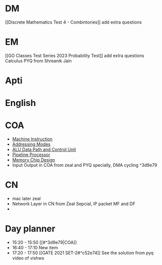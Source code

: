 
# DM

[[Discrete Mathematics Test 4 - Combintories]] add extra questions

# EM
[[GO Classes Test Series 2023  Probability  Test]] add extra questions
Calculus PYQ from Shreanik Jain

# Apti

# English

# COA
- [Machine Instruction](https://www.practicepaper.in/gate-cse/machine-instruction)
- [Addressing Modes](https://www.practicepaper.in/gate-cse/addressing-modes)
- [ALU Data Path and Control Unit](https://www.practicepaper.in/gate-cse/alu-data-path-and-control-unit)
- [Pipeline Processor](https://www.practicepaper.in/gate-cse/pipeline-processor)
- [Memory Chip Design](https://www.practicepaper.in/gate-cse/memory-chip-design)
- Input Output in COA from zeal and PYQ specially, DMA cycling
^3d9e79
# CN 
- mac later zeal
- Network Layer in CN from Zeal Sepcial, IP packet MF and DF
- 

# Day planner

- 15:20 - 15:50 [[#^3d9e79|COA]]
- 16:40 - 17:10 New item
- 17:20 - 17:50 [[GATE 2021 SET-2#^c52e74]] See the solution from pyq video of vishws